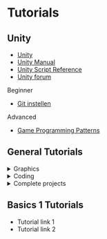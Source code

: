 
# Tutorials

## Unity

- [Unity](https://unity3d.com)
- [Unity Manual](https://docs.unity3d.com/Manual/index.html)
- [Unity Script Reference](https://docs.unity3d.com/ScriptReference/index.html)
- [Unity forum](https://forum.unity.com)


Beginner
- [Git instellen](https://www.youtube.com/watch?v=HfTXHrWMGVY)

Advanced
- [Game Programming Patterns](https://gameprogrammingpatterns.com)

## General Tutorials
<details>
<summary> Graphics </summary>

- Things
- Stuff

</details>

<details>
<summary> Coding </summary>

- Things
- Stuff

</details>

<details>
<summary> Complete projects </summary>

- Things
- Stuff

</details>

## Basics 1 Tutorials
- Tutorial link 1
- Tutorial link 2
